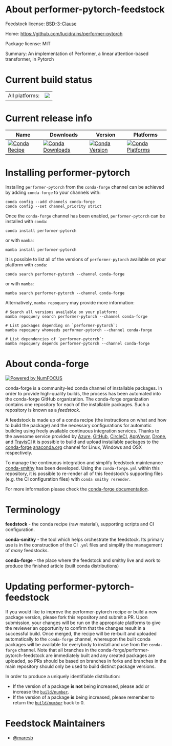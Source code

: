 About performer-pytorch-feedstock
=================================

Feedstock license: [BSD-3-Clause](https://github.com/conda-forge/performer-pytorch-feedstock/blob/main/LICENSE.txt)

Home: https://github.com/lucidrains/performer-pytorch

Package license: MIT

Summary: An implementation of Performer, a linear attention-based transformer, in Pytorch

Current build status
====================


<table><tr><td>All platforms:</td>
    <td>
      <a href="https://dev.azure.com/conda-forge/feedstock-builds/_build/latest?definitionId=17353&branchName=main">
        <img src="https://dev.azure.com/conda-forge/feedstock-builds/_apis/build/status/performer-pytorch-feedstock?branchName=main">
      </a>
    </td>
  </tr>
</table>

Current release info
====================

| Name | Downloads | Version | Platforms |
| --- | --- | --- | --- |
| [![Conda Recipe](https://img.shields.io/badge/recipe-performer--pytorch-green.svg)](https://anaconda.org/conda-forge/performer-pytorch) | [![Conda Downloads](https://img.shields.io/conda/dn/conda-forge/performer-pytorch.svg)](https://anaconda.org/conda-forge/performer-pytorch) | [![Conda Version](https://img.shields.io/conda/vn/conda-forge/performer-pytorch.svg)](https://anaconda.org/conda-forge/performer-pytorch) | [![Conda Platforms](https://img.shields.io/conda/pn/conda-forge/performer-pytorch.svg)](https://anaconda.org/conda-forge/performer-pytorch) |

Installing performer-pytorch
============================

Installing `performer-pytorch` from the `conda-forge` channel can be achieved by adding `conda-forge` to your channels with:

```
conda config --add channels conda-forge
conda config --set channel_priority strict
```

Once the `conda-forge` channel has been enabled, `performer-pytorch` can be installed with `conda`:

```
conda install performer-pytorch
```

or with `mamba`:

```
mamba install performer-pytorch
```

It is possible to list all of the versions of `performer-pytorch` available on your platform with `conda`:

```
conda search performer-pytorch --channel conda-forge
```

or with `mamba`:

```
mamba search performer-pytorch --channel conda-forge
```

Alternatively, `mamba repoquery` may provide more information:

```
# Search all versions available on your platform:
mamba repoquery search performer-pytorch --channel conda-forge

# List packages depending on `performer-pytorch`:
mamba repoquery whoneeds performer-pytorch --channel conda-forge

# List dependencies of `performer-pytorch`:
mamba repoquery depends performer-pytorch --channel conda-forge
```


About conda-forge
=================

[![Powered by
NumFOCUS](https://img.shields.io/badge/powered%20by-NumFOCUS-orange.svg?style=flat&colorA=E1523D&colorB=007D8A)](https://numfocus.org)

conda-forge is a community-led conda channel of installable packages.
In order to provide high-quality builds, the process has been automated into the
conda-forge GitHub organization. The conda-forge organization contains one repository
for each of the installable packages. Such a repository is known as a *feedstock*.

A feedstock is made up of a conda recipe (the instructions on what and how to build
the package) and the necessary configurations for automatic building using freely
available continuous integration services. Thanks to the awesome service provided by
[Azure](https://azure.microsoft.com/en-us/services/devops/), [GitHub](https://github.com/),
[CircleCI](https://circleci.com/), [AppVeyor](https://www.appveyor.com/),
[Drone](https://cloud.drone.io/welcome), and [TravisCI](https://travis-ci.com/)
it is possible to build and upload installable packages to the
[conda-forge](https://anaconda.org/conda-forge) [anaconda.org](https://anaconda.org/)
channel for Linux, Windows and OSX respectively.

To manage the continuous integration and simplify feedstock maintenance
[conda-smithy](https://github.com/conda-forge/conda-smithy) has been developed.
Using the ``conda-forge.yml`` within this repository, it is possible to re-render all of
this feedstock's supporting files (e.g. the CI configuration files) with ``conda smithy rerender``.

For more information please check the [conda-forge documentation](https://conda-forge.org/docs/).

Terminology
===========

**feedstock** - the conda recipe (raw material), supporting scripts and CI configuration.

**conda-smithy** - the tool which helps orchestrate the feedstock.
                   Its primary use is in the construction of the CI ``.yml`` files
                   and simplify the management of *many* feedstocks.

**conda-forge** - the place where the feedstock and smithy live and work to
                  produce the finished article (built conda distributions)


Updating performer-pytorch-feedstock
====================================

If you would like to improve the performer-pytorch recipe or build a new
package version, please fork this repository and submit a PR. Upon submission,
your changes will be run on the appropriate platforms to give the reviewer an
opportunity to confirm that the changes result in a successful build. Once
merged, the recipe will be re-built and uploaded automatically to the
`conda-forge` channel, whereupon the built conda packages will be available for
everybody to install and use from the `conda-forge` channel.
Note that all branches in the conda-forge/performer-pytorch-feedstock are
immediately built and any created packages are uploaded, so PRs should be based
on branches in forks and branches in the main repository should only be used to
build distinct package versions.

In order to produce a uniquely identifiable distribution:
 * If the version of a package **is not** being increased, please add or increase
   the [``build/number``](https://docs.conda.io/projects/conda-build/en/latest/resources/define-metadata.html#build-number-and-string).
 * If the version of a package **is** being increased, please remember to return
   the [``build/number``](https://docs.conda.io/projects/conda-build/en/latest/resources/define-metadata.html#build-number-and-string)
   back to 0.

Feedstock Maintainers
=====================

* [@maresb](https://github.com/maresb/)

